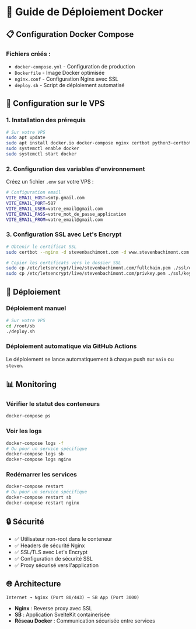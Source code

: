 # 🚀 Guide de Déploiement Docker

## 📋 Configuration Docker Compose

### Fichiers créés :

- `docker-compose.yml` - Configuration de production
- `Dockerfile` - Image Docker optimisée
- `nginx.conf` - Configuration Nginx avec SSL
- `deploy.sh` - Script de déploiement automatisé

## 🔧 Configuration sur le VPS

### 1. Installation des prérequis

```bash
# Sur votre VPS
sudo apt update
sudo apt install docker.io docker-compose nginx certbot python3-certbot-nginx
sudo systemctl enable docker
sudo systemctl start docker
```

### 2. Configuration des variables d'environnement

Créez un fichier `.env` sur votre VPS :

```bash
# Configuration email
VITE_EMAIL_HOST=smtp.gmail.com
VITE_EMAIL_PORT=587
VITE_EMAIL_USER=votre_email@gmail.com
VITE_EMAIL_PASS=votre_mot_de_passe_application
VITE_EMAIL_FROM=votre_email@gmail.com
```

### 3. Configuration SSL avec Let's Encrypt

```bash
# Obtenir le certificat SSL
sudo certbot --nginx -d stevenbachimont.com -d www.stevenbachimont.com

# Copier les certificats vers le dossier SSL
sudo cp /etc/letsencrypt/live/stevenbachimont.com/fullchain.pem ./ssl/cert.pem
sudo cp /etc/letsencrypt/live/stevenbachimont.com/privkey.pem ./ssl/key.pem
```

## 🚀 Déploiement

### Déploiement manuel

```bash
# Sur votre VPS
cd /root/sb
./deploy.sh
```

### Déploiement automatique via GitHub Actions

Le déploiement se lance automatiquement à chaque push sur `main` ou `steven`.

## 📊 Monitoring

### Vérifier le statut des conteneurs

```bash
docker-compose ps
```

### Voir les logs

```bash
docker-compose logs -f
# Ou pour un service spécifique
docker-compose logs sb
docker-compose logs nginx
```

### Redémarrer les services

```bash
docker-compose restart
# Ou pour un service spécifique
docker-compose restart sb
docker-compose restart nginx
```

## 🔒 Sécurité

- ✅ Utilisateur non-root dans le conteneur
- ✅ Headers de sécurité Nginx
- ✅ SSL/TLS avec Let's Encrypt
- ✅ Configuration de sécurité SSL
- ✅ Proxy sécurisé vers l'application

## 🌐 Architecture

```
Internet → Nginx (Port 80/443) → SB App (Port 3000)
```

- **Nginx** : Reverse proxy avec SSL
- **SB** : Application SvelteKit containerisée
- **Réseau Docker** : Communication sécurisée entre services
